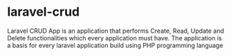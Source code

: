 # laravel-crud
Laravel CRUD App is an application that performs Create, Read, Update and Delete functionalities which every application must have.
The application is a basis for every laravel application build using PHP programming language
